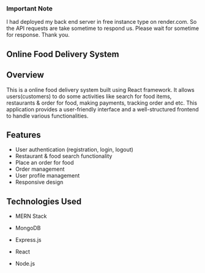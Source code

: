 ### Important Note
I had deployed my back end server in free instance type on render.com. So the API requests are take sometime to respond us. Please wait for sometime for response. Thank you.

## Online Food Delivery System

## Overview

This is a online food delivery system built using React framework. It allows users(customers) to do some activities like search for food items, restaurants & order for food, making payments, tracking order and etc. This application provides a user-friendly interface and a well-structured frontend to handle various functionalities.

## Features

- User authentication (registration, login, logout)
- Restaurant & food search functionality
- Place an order for food
- Order management
- User profile management
- Responsive design

## Technologies Used

- MERN Stack

- MongoDB
- Express.js
- React
- Node.js
